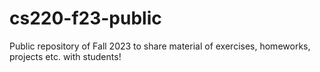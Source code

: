 # cs220-f23-public
Public repository of Fall 2023 to share material of exercises, homeworks, projects etc. with students!
